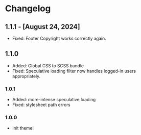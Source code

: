 # Changelog

## 1.1.1 - [August 24, 2024]

-   Fixed: Footer Copyright works correctly again.

## 1.1.0

-   Added: Global CSS to SCSS bundle
-   Fixed: Speculative loading filter now handles logged-in users appropriately.

### 1.0.1

-   Added: more-intense speculative loading
-   Fixed: stylesheet path errors

### 1.0.0

-   Init theme!
